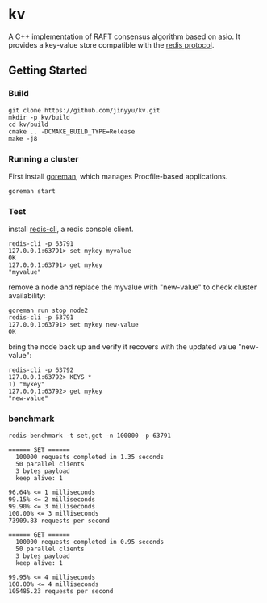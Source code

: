 # kv

A C++ implementation of RAFT consensus algorithm based on [asio](https://github.com/boostorg/asio). It provides a key-value store compatible with the [redis protocol](https://redis.io/topics/protocol).

## Getting Started

### Build
    
    git clone https://github.com/jinyyu/kv.git
    mkdir -p kv/build
    cd kv/build
    cmake .. -DCMAKE_BUILD_TYPE=Release
    make -j8
    
### Running a cluster

First install [goreman](https://github.com/mattn/goreman), which manages Procfile-based applications.

    goreman start
    
    
### Test

install [redis-cli](https://github.com/antirez/redis), a redis console client.

    redis-cli -p 63791
    127.0.0.1:63791> set mykey myvalue
    OK
    127.0.0.1:63791> get mykey
    "myvalue"
    
remove a node and replace the myvalue with "new-value" to check cluster availability:

    goreman run stop node2
    redis-cli -p 63791
    127.0.0.1:63791> set mykey new-value
    OK
    
bring the node back up and verify it recovers with the updated value "new-value":

    redis-cli -p 63792
    127.0.0.1:63792> KEYS *
    1) "mykey"
    127.0.0.1:63792> get mykey
    "new-value"
    
### benchmark

    redis-benchmark -t set,get -n 100000 -p 63791
    
    ====== SET ======
      100000 requests completed in 1.35 seconds
      50 parallel clients
      3 bytes payload
      keep alive: 1
    
    96.64% <= 1 milliseconds
    99.15% <= 2 milliseconds
    99.90% <= 3 milliseconds
    100.00% <= 3 milliseconds
    73909.83 requests per second
    
    ====== GET ======
      100000 requests completed in 0.95 seconds
      50 parallel clients
      3 bytes payload
      keep alive: 1
    
    99.95% <= 4 milliseconds
    100.00% <= 4 milliseconds
    105485.23 requests per second
    
    
    
    
    
    
    

